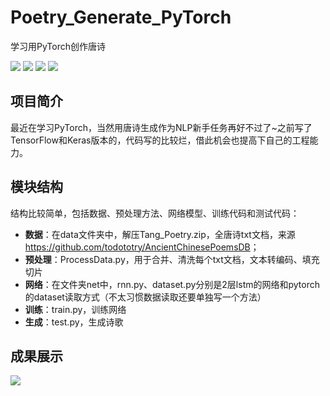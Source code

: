 # Poetry_Generate_PyTorch
学习用PyTorch创作唐诗

[![](https://img.shields.io/badge/Python-3.6-blue.svg)](https://www.python.org/)
[![](https://img.shields.io/badge/torch-0.4.1-brightgreen.svg)](https://pypi.python.org/pypi/torch/0.4.1)
[![](https://img.shields.io/badge/keras-2.2.0-brightgreen.svg)](https://pypi.python.org/pypi/keras/2.2.0)
[![](https://img.shields.io/badge/numpy-1.14.3-brightgreen.svg)](https://pypi.python.org/pypi/numpy/1.15.3)

## **项目简介**
最近在学习PyTorch，当然用唐诗生成作为NLP新手任务再好不过了~之前写了TensorFlow和Keras版本的，代码写的比较烂，借此机会也提高下自己的工程能力。<br>

## **模块结构**
结构比较简单，包括数据、预处理方法、网络模型、训练代码和测试代码：<br>
* **数据**：在data文件夹中，解压Tang_Poetry.zip，全唐诗txt文档，来源<https://github.com/todototry/AncientChinesePoemsDB>；<br>
* **预处理**：ProcessData.py，用于合并、清洗每个txt文档，文本转编码、填充切片<br>
* **网络**：在文件夹net中，rnn.py、dataset.py分别是2层lstm的网络和pytorch的dataset读取方式（不太习惯数据读取还要单独写一个方法）<br>
* **训练**：train.py，训练网络<br>
* **生成**：test.py，生成诗歌<br>

## **成果展示**
![](https://github.com/renjunxiang/Poetry_Generate_PyTorch/blob/master/picture/demo.png)<br>